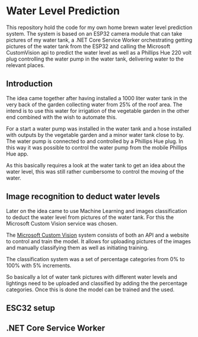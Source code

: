 # Water Level Prediction
This repository hold the code for my own home brewn water level prediction system. The system is based on an ESP32 camera module that can take pictures of my water tank, a .NET Core Service Worker orchestrating getting pictures of the water tank from the ESP32 and calling the Microsoft CustomVision api to predict the water level as well as a Phillips Hue 220 volt plug controlling the water pump in the water tank, delivering water to the relevant places.

## Introduction
The idea came together after having installed a 1000 liter water tank in the very back of the garden collecting water from 25% of the roof area. The intend is to use this water for irrigation of the vegetable garden in the other end combined with the wish to automate this.

For a start a water pump was installed in the water tank and a hose installed with outputs by the vegetable garden and a minor water tank close to by. The water pump is connected to and controlled by a Phillips Hue plug. In this way it was possible to control the water pump from the mobile Phillips Hue app.

As this basically requires a look at the water tank to get an idea about the water level, this was still rather cumbersome to control the moving of the water.

## Image recognition to deduct water levels

Later on the idea came to use Machine Learning and images classification to deduct the water level from pictures of the water tank. For this the Microsoft Custom Vision service was chosen.

The <a href="https://www.customvision.ai/" target="_blank">Microsoft Custom Vision</a> system consists of both an API and a website to control and train the model. It allows for uploading pictures of the images and manually classifying them as well as initiating training.

The classification system was a set of percentage categories from 0% to 100% with 5% increments.

So basically a lot of water tank pictures with different water levels and lightings need to be uploaded and classified by adding the the percentage categories. Once this is done the model can be trained and the used.

## ESC32 setup

## .NET Core Service Worker

